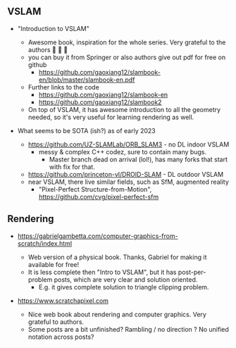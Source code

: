 VSLAM
----

- "Introduction to VSLAM"
  - Awesome book, inspiration for the whole series. Very grateful to the authors 🙇 🙇 🙇
  - you can buy it from Springer or also authors give out pdf for free on github
      - https://github.com/gaoxiang12/slambook-en/blob/master/slambook-en.pdf
  - Further links to the code
    - https://github.com/gaoxiang12/slambook-en
    - https://github.com/gaoxiang12/slambook2
  - On top of VSLAM, it has awesome introduction to all the geometry needed,
  so it's very useful for learning rendering as well.

- What seems to be SOTA (ish?) as of early 2023
  - https://github.com/UZ-SLAMLab/ORB_SLAM3 - no DL indoor VSLAM
    - messy & complex C++ codez, sure to contain many bugs. 
      - Master branch dead on arrival (lol!), has many forks that start with fix for that.
  - https://github.com/princeton-vl/DROID-SLAM - DL outdoor VSLAM
  - near VSLAM, there live similar fields, such as SfM, augmented reality
    -  "Pixel-Perfect Structure-from-Motion", https://github.com/cvg/pixel-perfect-sfm
  

Rendering
---------

- https://gabrielgambetta.com/computer-graphics-from-scratch/index.html
  - Web version of a physical book. Thanks, Gabriel for making it available for free!
  - It is less complete then "Intro to VSLAM", but it has
    post-per-problem posts, which are very clear and solution oriented.
    - E.g. it gives complete solution to triangle clipping problem.

- https://www.scratchapixel.com
  - Nice web book about rendering and computer graphics. Very grateful to authors.
  - Some posts are a bit unfinished? Rambling / no direction ? No unified notation across posts?